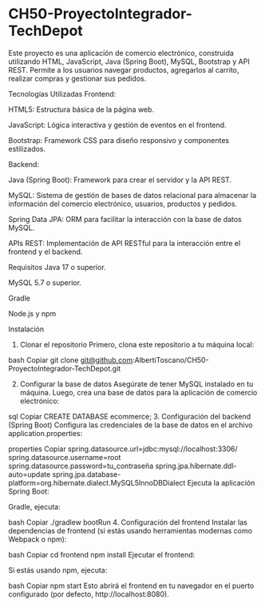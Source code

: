 # CH50-ProyectoIntegrador-TechDepot

Este proyecto es una aplicación de comercio electrónico, construida utilizando HTML, JavaScript, Java (Spring Boot), MySQL, Bootstrap y API REST. Permite a los usuarios navegar productos, agregarlos al carrito, realizar compras y gestionar sus pedidos.

Tecnologías Utilizadas
Frontend:

HTML5: Estructura básica de la página web.

JavaScript: Lógica interactiva y gestión de eventos en el frontend.

Bootstrap: Framework CSS para diseño responsivo y componentes estilizados.

Backend:

Java (Spring Boot): Framework para crear el servidor y la API REST.

MySQL: Sistema de gestión de bases de datos relacional para almacenar la información del comercio electrónico, usuarios, productos y pedidos.

Spring Data JPA: ORM para facilitar la interacción con la base de datos MySQL.

APIs REST: Implementación de API RESTful para la interacción entre el frontend y el backend.

Requisitos
Java 17 o superior.

MySQL 5.7 o superior.

Gradle 

Node.js y npm 

Instalación
1. Clonar el repositorio
Primero, clona este repositorio a tu máquina local:

bash
Copiar
git clone git@github.com:AlbertiToscano/CH50-ProyectoIntegrador-TechDepot.git

2. Configurar la base de datos
Asegúrate de tener MySQL instalado en tu máquina. Luego, crea una base de datos para la aplicación de comercio electrónico:

sql
Copiar
CREATE DATABASE ecommerce;
3. Configuración del backend (Spring Boot)
Configura las credenciales de la base de datos en el archivo application.properties:

properties
Copiar
spring.datasource.url=jdbc:mysql://localhost:3306/
spring.datasource.username=root
spring.datasource.password=tu_contraseña
spring.jpa.hibernate.ddl-auto=update
spring.jpa.database-platform=org.hibernate.dialect.MySQL5InnoDBDialect
Ejecuta la aplicación Spring Boot:

Gradle, ejecuta:

bash
Copiar
./gradlew bootRun
4. Configuración del frontend
Instalar las dependencias de frontend (si estás usando herramientas modernas como Webpack o npm):

bash
Copiar
cd frontend
npm install
Ejecutar el frontend:

Si estás usando npm, ejecuta:

bash
Copiar
npm start
Esto abrirá el frontend en tu navegador en el puerto configurado (por defecto, http://localhost:8080).

